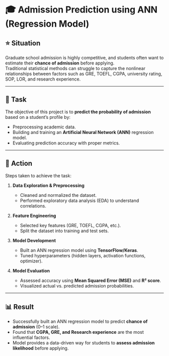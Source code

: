 # 🎓 Admission Prediction using ANN (Regression Model)

## ⭐ Situation
Graduate school admission is highly competitive, and students often want to estimate their **chance of admission** before applying.  
Traditional statistical methods can struggle to capture the nonlinear relationships between factors such as GRE, TOEFL, CGPA, university rating, SOP, LOR, and research experience.

---

## 🎯 Task
The objective of this project is to **predict the probability of admission** based on a student’s profile by:  
- Preprocessing academic data.  
- Building and training an **Artificial Neural Network (ANN)** regression model.  
- Evaluating prediction accuracy with proper metrics.  

---

## 🔧 Action
Steps taken to achieve the task:  
1. **Data Exploration & Preprocessing**  
   - Cleaned and normalized the dataset.  
   - Performed exploratory data analysis (EDA) to understand correlations.  

2. **Feature Engineering**  
   - Selected key features (GRE, TOEFL, CGPA, etc.).  
   - Split the dataset into training and test sets.  

3. **Model Development**  
   - Built an ANN regression model using **TensorFlow/Keras**.  
   - Tuned hyperparameters (hidden layers, activation functions, optimizer).  

4. **Model Evaluation**  
   - Assessed accuracy using **Mean Squared Error (MSE)** and **R² score**.  
   - Visualized actual vs. predicted admission probabilities.  

---

## 📊 Result
- Successfully built an ANN regression model to predict **chance of admission** (0–1 scale).  
- Found that **CGPA, GRE, and Research experience** are the most influential factors.  
- Model provides a data-driven way for students to **assess admission likelihood** before applying.  

